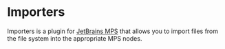 # Importers

Importers is a plugin for [JetBrains MPS](https://www.jetbrains.com/mps/) that allows you to import files from the file
system into the appropriate MPS nodes.
